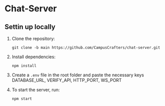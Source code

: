 # Chat-Server

## Settin up locally

1. Clone the repository:

   ```
   git clone -b main https://github.com/CampusCrafters/chat-server.git
   ```

2. Install dependencies:

   ```
   npm install
   ```

3. Create a `.env` file in the root folder and paste the necessary keys DATABASE_URL, VERIFY_API, HTTP_PORT, WS_PORT

4. To start the server, run:

   ```
   npm start
   ```
